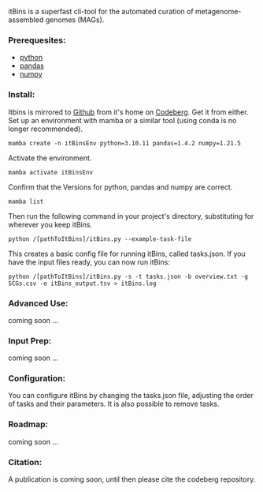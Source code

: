 itBins is a superfast cli-tool for the automated curation of metagenome-assembled genomes (MAGs).

### Prerequesites:

* [python](https://www.python.org)
* [pandas](https://www.pandas.pydata.org)
* [numpy](https://www.numpy.org/)

### Install:

Itbins is mirrored to [Github](https://www.github.com/ProbstLab/itBins) from it's home on [Codeberg](https://www.codeberg.org/JMK/itBins). Get it from either. Set up an environment with mamba or a similar tool (using conda is no longer recommended).

```
mamba create -n itBinsEnv python=3.10.11 pandas=1.4.2 numpy=1.21.5
```

Activate the environment.

```
mamba activate itBinsEnv
```

Confirm that the Versions for python, pandas and numpy are correct.

```
mamba list
```

Then run the following command in your project's directory, substituting for wherever you keep itBins.

```
python /[pathToItBins]/itBins.py --example-task-file
```

This creates a basic config file for running itBins, called tasks.json. If you have the input files ready, you can now run itBins:

```
python /[pathToItBins]/itBins.py -s -t tasks.json -b overview.txt -g SCGs.csv -o itBins_output.tsv > itBins.log
```

### Advanced Use:
coming soon ...

### Input Prep:
coming soon ...

### Configuration:
You can configure itBins by changing the tasks.json file, adjusting the order of tasks and their parameters. It is also possible to remove tasks.

### Roadmap:
coming soon ...

### Citation:
A publication is coming soon, until then please cite the codeberg repository.

